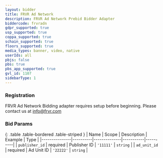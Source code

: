 ```yaml
---
layout: bidder
title: FRVR Ad Network
description: FRVR Ad Network Prebid Bidder Adapter
biddercode: frvradn
gdpr_supported: true
usp_supported: true
coppa_supported: true
schain_supported: true
floors_supported: true
media_types: banner, video, native
userIds: all
pbjs: false
pbs: true
pbs_app_supported: true
gvl_id: 1107
sidebarType: 1
---
```


### Registration

FRVR Ad Network Bidding adapter requires setup before beginning. Please contact us at info@frvr.com

### Bid Params

{: .table .table-bordered .table-striped }
| Name          | Scope    | Description  | Example   | Type     |
|---------------|----------|--------------|-----------|----------|
| `publisher_id` | required | Publisher ID | `'11111'` | `string` |
| `ad_unit_id` | required | Ad Unit ID | `'22222'` | `string` |